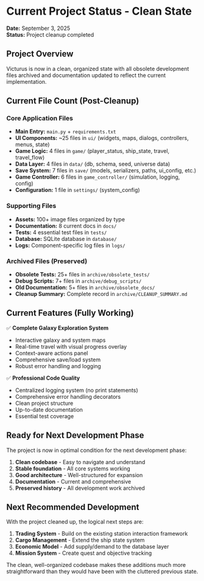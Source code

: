 # Current Project Status - Clean State

**Date:** September 3, 2025  
**Status:** Project cleanup completed

## Project Overview

Victurus is now in a clean, organized state with all obsolete development files archived and documentation updated to reflect the current implementation.

## Current File Count (Post-Cleanup)

### Core Application Files
- **Main Entry:** `main.py` + `requirements.txt`
- **UI Components:** ~25 files in `ui/` (widgets, maps, dialogs, controllers, menus, state)
- **Game Logic:** 4 files in `game/` (player_status, ship_state, travel, travel_flow) 
- **Data Layer:** 4 files in `data/` (db, schema, seed, universe data)
- **Save System:** 7 files in `save/` (models, serializers, paths, ui_config, etc.)
- **Game Controller:** 6 files in `game_controller/` (simulation, logging, config)
- **Configuration:** 1 file in `settings/` (system_config)

### Supporting Files
- **Assets:** 100+ image files organized by type
- **Documentation:** 8 current docs in `docs/`
- **Tests:** 4 essential test files in `tests/`
- **Database:** SQLite database in `database/`
- **Logs:** Component-specific log files in `logs/`

### Archived Files (Preserved)
- **Obsolete Tests:** 25+ files in `archive/obsolete_tests/`
- **Debug Scripts:** 7+ files in `archive/debug_scripts/`
- **Old Documentation:** 5+ files in `archive/obsolete_docs/`
- **Cleanup Summary:** Complete record in `archive/CLEANUP_SUMMARY.md`

## Current Features (Fully Working)

✅ **Complete Galaxy Exploration System**
- Interactive galaxy and system maps
- Real-time travel with visual progress overlay
- Context-aware actions panel
- Comprehensive save/load system
- Robust error handling and logging

✅ **Professional Code Quality**
- Centralized logging system (no print statements)
- Comprehensive error handling decorators
- Clean project structure
- Up-to-date documentation
- Essential test coverage

## Ready for Next Development Phase

The project is now in optimal condition for the next development phase:

1. **Clean codebase** - Easy to navigate and understand
2. **Stable foundation** - All core systems working
3. **Good architecture** - Well-structured for expansion
4. **Documentation** - Current and comprehensive
5. **Preserved history** - All development work archived

## Next Recommended Development

With the project cleaned up, the logical next steps are:

1. **Trading System** - Build on the existing station interaction framework
2. **Cargo Management** - Extend the ship state system
3. **Economic Model** - Add supply/demand to the database layer
4. **Mission System** - Create quest and objective tracking

The clean, well-organized codebase makes these additions much more straightforward than they would have been with the cluttered previous state.
